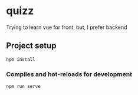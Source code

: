 # quizz
Trying to learn vue for front, but, I prefer backend

## Project setup
```
npm install
```

### Compiles and hot-reloads for development
```
npm run serve
```
